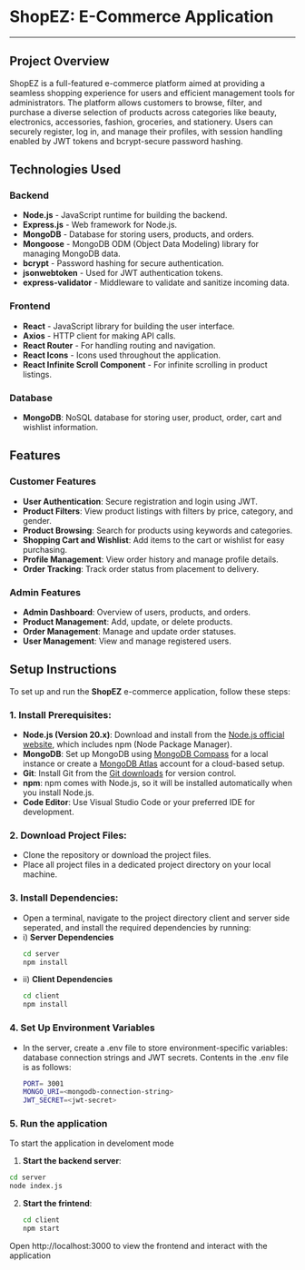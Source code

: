 # ShopEZ: E-Commerce Application

--- 
## Project Overview
ShopEZ is a full-featured e-commerce platform aimed at providing a seamless shopping experience for users and efficient management tools for administrators. The platform allows customers to browse, filter, and purchase a diverse selection of products across categories like beauty, electronics, accessories, fashion, groceries, and stationery. Users can securely register, log in, and manage their profiles, with session handling enabled by JWT tokens and bcrypt-secure password hashing.

## Technologies Used

### Backend
- **Node.js** - JavaScript runtime for building the backend.
- **Express.js** - Web framework for Node.js.
- **MongoDB** - Database for storing users, products, and orders.
- **Mongoose** - MongoDB ODM (Object Data Modeling) library for managing MongoDB data.
- **bcrypt** - Password hashing for secure authentication.
- **jsonwebtoken** - Used for JWT authentication tokens.
- **express-validator** - Middleware to validate and sanitize incoming data.

### Frontend
- **React** - JavaScript library for building the user interface.
- **Axios** - HTTP client for making API calls.
- **React Router** - For handling routing and navigation.
- **React Icons** - Icons used throughout the application.
- **React Infinite Scroll Component** - For infinite scrolling in product listings.

 ### Database
- **MongoDB**: NoSQL database for storing user, product, order, cart and wishlist information.

## Features
### Customer Features
- **User Authentication**: Secure registration and login using JWT.
- **Product Filters**: View product listings with filters by price, category, and gender.
- **Product Browsing**: Search for products using keywords and categories.
- **Shopping Cart and Wishlist**: Add items to the cart or wishlist for easy purchasing.
- **Profile Management**: View order history and manage profile details.
- **Order Tracking**: Track order status from placement to delivery.

### Admin Features
- **Admin Dashboard**: Overview of users, products, and orders.
- **Product Management**: Add, update, or delete products.
- **Order Management**: Manage and update order statuses.
- **User Management**: View and manage registered users.

## Setup Instructions

To set up and run the **ShopEZ** e-commerce application, follow these steps:

### 1. Install Prerequisites:
- **Node.js (Version 20.x)**: Download and install from the [Node.js official website](https://nodejs.org/), which includes npm (Node Package Manager).
- **MongoDB**: Set up MongoDB using [MongoDB Compass](https://www.mongodb.com/products/compass) for a local instance or create a [MongoDB Atlas](https://www.mongodb.com/cloud/atlas) account for a cloud-based setup.
- **Git**: Install Git from the [Git downloads](https://git-scm.com/) for version control.
- **npm**: npm comes with Node.js, so it will be installed automatically when you install Node.js.
- **Code Editor**: Use Visual Studio Code or your preferred IDE for development.

### 2. Download Project Files:
- Clone the repository or download the project files.
- Place all project files in a dedicated project directory on your local machine.

### 3. Install Dependencies:
- Open a terminal, navigate to the project directory client and server side seperated, and install the required dependencies by running:
- i) **Server Dependencies**
  ```bash
  cd server
  npm install
- ii) **Client Dependencies**
  ```bash
  cd client
  npm install

### 4. Set Up Environment Variables
- In the server, create a .env file to store environment-specific variables: database connection strings and JWT secrets. Contents in the .env file is as follows:
  ```bash
  PORT= 3001 
  MONGO_URI=<mongodb-connection-string>
  JWT_SECRET=<jwt-secret>

### 5. Run the application
To start the application in develoment mode
  1. **Start the backend server**:
   ```bash
   cd server
   node index.js
   ```
  2. **Start the frintend**:
     ```bash
     cd client
     npm start
     ```
Open http://localhost:3000 to view the frontend and interact with the application



